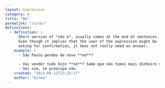 ```yaml
---
layout: expression
category: n
title: "Né"
permalink: "/n/né/"
definitions:
  - definition: |
      Short version of "não é", usually comes at the end of sentences.
      Even though it implies that the user of the expression might be
      asking for confirmation, it does not really need an answer.
    example: |
      - São Paulo perdeu de novo **né**?
      
      - Vai vender tudo hoje **né**? Sabe que não temos mais dinheiro se não vendermos tudo!
      - Sei sim, se preocupa não.
    created: "2013-09-12T23:25:17"
    author: "kinow"
---
```

